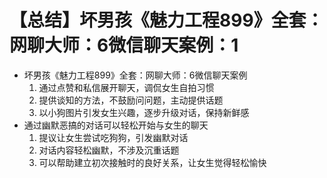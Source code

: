 # 【总结】坏男孩《魅力工程899》全套：网聊大师：6微信聊天案例：1

-   坏男孩《魅力工程899》全套：网聊大师：6微信聊天案例
    1.  通过点赞和私信展开聊天，调侃女生自拍习惯
    2.  提供谈知的方法，不鼓励问问题，主动提供话题
    3.  以小狗图片引发女生兴趣，逐步升级对话，保持新鲜感
-   通过幽默恶搞的对话可以轻松开始与女生的聊天
    1.  提议让女生尝试吃狗狗，引发幽默对话
    2.  对话内容轻松幽默，不涉及沉重话题
    3.  可以帮助建立初次接触时的良好关系，让女生觉得轻松愉快